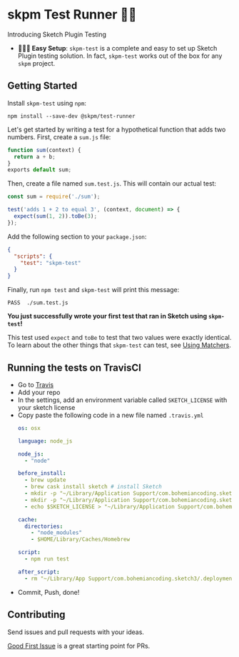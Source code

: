 # skpm Test Runner 🏃🏽

Introducing Sketch Plugin Testing

- **👩🏻‍💻 Easy Setup**: `skpm-test` is a complete and easy to set up Sketch Plugin testing solution. In fact, `skpm-test` works out of the box for any `skpm` project.

## Getting Started

Install `skpm-test` using `npm`:

```
npm install --save-dev @skpm/test-runner
```

Let's get started by writing a test for a hypothetical function that adds two numbers. First, create a `sum.js` file:

```javascript
function sum(context) {
  return a + b;
}
exports default sum;
```

Then, create a file named `sum.test.js`. This will contain our actual test:

```javascript
const sum = require('./sum');

test('adds 1 + 2 to equal 3', (context, document) => {
  expect(sum(1, 2)).toBe(3);
});
```

Add the following section to your `package.json`:

```json
{
  "scripts": {
    "test": "skpm-test"
  }
}
```

Finally, run `npm test` and `skpm-test` will print this message:

```
PASS  ./sum.test.js
```

**You just successfully wrote your first test that ran in Sketch using `skpm-test`!**

This test used `expect` and `toBe` to test that two values were exactly identical. To learn about the other things that `skpm-test` can test, see [Using Matchers](https://facebook.github.io/jest/docs/en/using-matchers.html).

## Running the tests on TravisCI

- Go to [Travis](https://travis-ci.org/profile)
- Add your repo
- In the settings, add an environment variable called `SKETCH_LICENSE` with your sketch license
- Copy paste the following code in a new file named `.travis.yml`
    ```yaml
    os: osx

    language: node_js

    node_js:
      - "node"

    before_install:
      - brew update
      - brew cask install sketch # install Sketch
      - mkdir -p "~/Library/Application Support/com.bohemiancoding.sketch3" # create support folder
      - mkdir -p "~/Library/Application Support/com.bohemiancoding.sketch3/Plugins" # create plugins folder
      - echo $SKETCH_LICENSE > "~/Library/Application Support/com.bohemiancoding.sketch3/.deployment" # add the Sketch license

    cache:
      directories:
        - "node_modules"
        - $HOME/Library/Caches/Homebrew

    script:
      - npm run test

    after_script:
      - rm "~/Library/App Support/com.bohemiancoding.sketch3/.deployment" # remove the Sketch license
    ```
- Commit, Push, done!

## Contributing

Send issues and pull requests with your ideas.

[Good First Issue](https://github.com/skpm/skpm/issues?q=is%3Aopen+label%3A%22good+first+issue%22+label%3Atester) is a great starting point for PRs.
